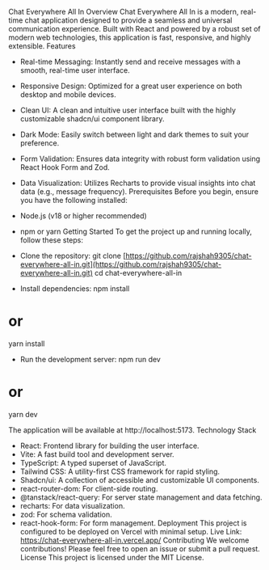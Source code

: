 Chat Everywhere All In
Overview
Chat Everywhere All In is a modern, real-time chat application designed to provide a seamless and universal communication experience. Built with React and powered by a robust set of modern web technologies, this application is fast, responsive, and highly extensible.
Features
 * Real-time Messaging: Instantly send and receive messages with a smooth, real-time user interface.
 * Responsive Design: Optimized for a great user experience on both desktop and mobile devices.
 * Clean UI: A clean and intuitive user interface built with the highly customizable shadcn/ui component library.
 * Dark Mode: Easily switch between light and dark themes to suit your preference.
 * Form Validation: Ensures data integrity with robust form validation using React Hook Form and Zod.
 * Data Visualization: Utilizes Recharts to provide visual insights into chat data (e.g., message frequency).
Prerequisites
Before you begin, ensure you have the following installed:
 * Node.js (v18 or higher recommended)
 * npm or yarn
Getting Started
To get the project up and running locally, follow these steps:
 * Clone the repository:
   git clone [https://github.com/rajshah9305/chat-everywhere-all-in.git](https://github.com/rajshah9305/chat-everywhere-all-in.git)
cd chat-everywhere-all-in

 * Install dependencies:
   npm install
# or
yarn install

 * Run the development server:
   npm run dev
# or
yarn dev

The application will be available at http://localhost:5173.
Technology Stack
 * React: Frontend library for building the user interface.
 * Vite: A fast build tool and development server.
 * TypeScript: A typed superset of JavaScript.
 * Tailwind CSS: A utility-first CSS framework for rapid styling.
 * Shadcn/ui: A collection of accessible and customizable UI components.
 * react-router-dom: For client-side routing.
 * @tanstack/react-query: For server state management and data fetching.
 * recharts: For data visualization.
 * zod: For schema validation.
 * react-hook-form: For form management.
Deployment
This project is configured to be deployed on Vercel with minimal setup.
Live Link: https://chat-everywhere-all-in.vercel.app/
Contributing
We welcome contributions! Please feel free to open an issue or submit a pull request.
License
This project is licensed under the MIT License.
